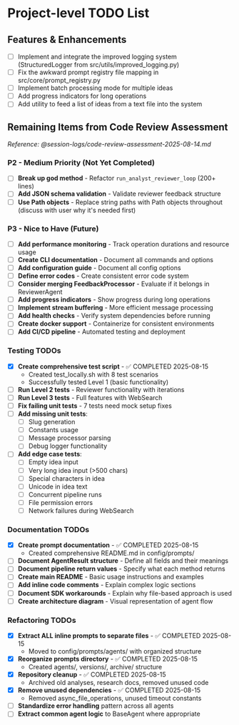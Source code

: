 # Project-level TODO List

## Features & Enhancements

- [ ] Implement and integrate the improved logging system (StructuredLogger from src/utils/improved_logging.py)
- [ ] Fix the awkward prompt registry file mapping in src/core/prompt_registry.py
- [ ] Implement batch processing mode for multiple ideas
- [ ] Add progress indicators for long operations
- [ ] Add utility to feed a list of ideas from a text file into the system

## Remaining Items from Code Review Assessment

*Reference: @session-logs/code-review-assessment-2025-08-14.md*

### P2 - Medium Priority (Not Yet Completed)

- [ ] __Break up god method__ - Refactor `run_analyst_reviewer_loop` (200+ lines)
- [ ] __Add JSON schema validation__ - Validate reviewer feedback structure
- [ ] __Use Path objects__ - Replace string paths with Path objects throughout (discuss with user why it's needed first)

### P3 - Nice to Have (Future)

- [ ] __Add performance monitoring__ - Track operation durations and resource usage
- [ ] __Create CLI documentation__ - Document all commands and options
- [ ] __Add configuration guide__ - Document all config options
- [ ] __Define error codes__ - Create consistent error code system
- [ ] __Consider merging FeedbackProcessor__ - Evaluate if it belongs in ReviewerAgent
- [ ] __Add progress indicators__ - Show progress during long operations
- [ ] __Implement stream buffering__ - More efficient message processing
- [ ] __Add health checks__ - Verify system dependencies before running
- [ ] __Create docker support__ - Containerize for consistent environments
- [ ] __Add CI/CD pipeline__ - Automated testing and deployment

### Testing TODOs

- [x] __Create comprehensive test script__ - ✅ COMPLETED 2025-08-15
  - Created test_locally.sh with 8 test scenarios
  - Successfully tested Level 1 (basic functionality)
- [ ] __Run Level 2 tests__ - Reviewer functionality with iterations
- [ ] __Run Level 3 tests__ - Full features with WebSearch
- [ ] __Fix failing unit tests__ - 7 tests need mock setup fixes
- [ ] __Add missing unit tests__:
  - [ ] Slug generation
  - [ ] Constants usage
  - [ ] Message processor parsing
  - [ ] Debug logger functionality
- [ ] __Add edge case tests__:
  - [ ] Empty idea input
  - [ ] Very long idea input (>500 chars)
  - [ ] Special characters in idea
  - [ ] Unicode in idea text
  - [ ] Concurrent pipeline runs
  - [ ] File permission errors
  - [ ] Network failures during WebSearch

### Documentation TODOs

- [x] __Create prompt documentation__ - ✅ COMPLETED 2025-08-15
  - Created comprehensive README.md in config/prompts/
- [ ] __Document AgentResult structure__ - Define all fields and their meanings
- [ ] __Document pipeline return values__ - Specify what each method returns
- [ ] __Create main README__ - Basic usage instructions and examples
- [ ] __Add inline code comments__ - Explain complex logic sections
- [ ] __Document SDK workarounds__ - Explain why file-based approach is used
- [ ] __Create architecture diagram__ - Visual representation of agent flow

### Refactoring TODOs

- [x] __Extract ALL inline prompts to separate files__ - ✅ COMPLETED 2025-08-15
  - Moved to config/prompts/agents/ with organized structure
- [x] __Reorganize prompts directory__ - ✅ COMPLETED 2025-08-15
  - Created agents/, versions/, archive/ structure
- [x] __Repository cleanup__ - ✅ COMPLETED 2025-08-15
  - Archived old analyses, research docs, removed unused code
- [x] __Remove unused dependencies__ - ✅ COMPLETED 2025-08-15
  - Removed async_file_operations, unused timeout constants
- [ ] __Standardize error handling__ pattern across all agents
- [ ] __Extract common agent logic__ to BaseAgent where appropriate
